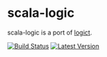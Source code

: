 scala-logic
===========

scala-logic is a port of [logict](https://hackage.haskell.org/package/logict).

[![Build Status](https://travis-ci.org/pocketberserker/scala-logic.svg?branch=master)](https://travis-ci.org/pocketberserker/scala-logic)
[![Latest Version](https://maven-badges.herokuapp.com/maven-central/com.github.pocketberserker/scala-logic_2.11/badge.svg)](https://maven-badges.herokuapp.com/maven-central/com.github.pocketberserker/scala-logic_2.11)
